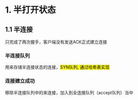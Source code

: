 # 1. 半打开状态
## 1.1 半连接
只完成了两次握手，客户端没有发送ACK正式建立连接

### 半连接队列
用来存储半连接状态的连接，<mark>SYN队列, 通过哈希表实现</mark>
### 连接建立成功
移除半连接队列中的来连接，加入到全连接队列（accept队列）当中
